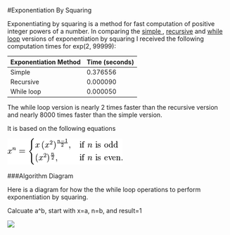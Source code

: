 #Exponentiation By Squaring

Exponentiating by squaring is a method for fast computation of positive integer powers of a number. In comparing the [simple ](exp.rb), [recursive](exp_recursive.rb) and [while loop](exp_whileloop.rb) versions of exponentiation by squaring I received the following computation times for exp(2, 99999):

| Exponentiation Method        | Time (seconds)     |
|------------------------------|--------------------|
| Simple                       | 0.376556           |
| Recursive                    | 0.000090           |
| While loop                   | 0.000050           |

The while loop version is nearly 2 times faster than the recursive version and nearly 8000 times faster than the simple version.

It is based on the following equations

![](equations.png)



###Algorithm Diagram

Here is a diagram for how the the while loop operations to perform exponentiation by squaring.

Calcuate a^b, start with x=a, n=b, and result=1

![](exp_whileloop_alorithm.png)